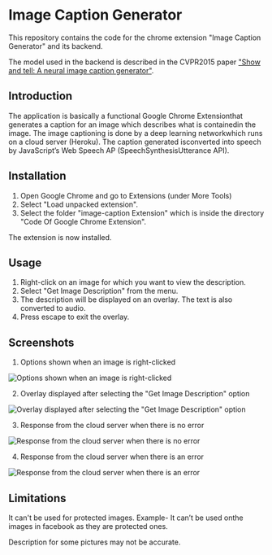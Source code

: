 # Image Caption Generator

This repository contains the code for the chrome extension "Image Caption Generator" and its backend.

The model used in the backend is described in the CVPR2015 paper ["Show and tell: A neural image caption generator"](https://www.cv-foundation.org/openaccess/content_cvpr_2015/papers/Vinyals_Show_and_Tell_2015_CVPR_paper.pdf).

## Introduction

The​ ​application​ ​is​ ​basically​ ​a​ ​functional​ ​Google​ ​Chrome​ ​Extension​ ​that generates​ ​a​ ​caption​ ​for​ ​an​ ​image​ ​which​ ​describes​ ​what​ ​is​ ​contained​ ​in​ ​the image.​ ​The​ ​image​ ​captioning​ ​is​ ​done​ ​by​ ​a​ ​deep​ ​learning​ ​network​ ​which​ ​runs​ ​on a​ ​cloud​ ​server (Heroku).​ ​The​ ​caption​ ​generated​ ​is​ ​converted​ ​into​ ​speech​ ​by JavaScript’s​ ​Web​ ​Speech​ ​AP (SpeechSynthesisUtterance​ ​API).

## Installation

1. Open Google Chrome and go to Extensions (under More Tools)
2. Select "Load unpacked extension".
3. Select the folder "image-caption Extension" which is inside the directory "Code Of Google Chrome Extension".

The extension is now installed.

## Usage

1. Right-click on an image for which you want to view the description.
2. Select "Get Image Description" from the menu.
3. The description will be displayed on an overlay. The text is also converted to audio.
4. Press escape to exit the overlay.

## Screenshots

1. Options shown when an image is right-clicked 

![Options shown when an image is right-clicked](https://i.imgur.com/yBnGDRs.png)

2. Overlay displayed after selecting the "Get Image Description" option

![Overlay displayed after selecting the "Get Image Description" option](https://i.imgur.com/NXYceiv.png)

3. Response from the cloud server when there is no error

![Response from the cloud server when there is no error](https://i.imgur.com/J6aoOvj.png)

4. Response from the cloud server when there is an error

![Response from the cloud server when there is an error](https://i.imgur.com/jhumqWp.png)

## Limitations

It can't​ ​be​ ​used​ ​for​ ​protected​ ​images.​ ​Example-​ ​It​ ​can’t​ ​be​ ​used​ ​on​ ​the images​ ​in​ ​facebook​ ​as​ ​they​ ​are​ ​protected​  ones.

Description for some pictures may not be accurate.

